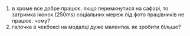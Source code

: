 1. в хроме все добре працює. якщо перемкнутися на сафарі, то затримка іконок (250ms) соціальних мереж під фото працівників не працює. чому?
2. галочка в чекбоксі на модалці дуже малентка. як зробити більше?